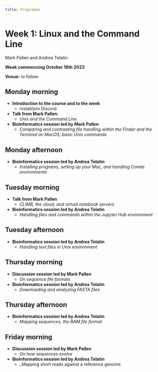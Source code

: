 ```yaml
---
title: Programme
---
```


# Week 1: Linux and the Command Line

Mark Pallen and Andrea Telatin

**Week commencing October 16th 2023**

**Venue:** to follow

## Monday morning

- **Introduction to the course and to the week**
  -  install/join Discord
- **Talk from Mark Pallen**:
  -  _Unix and the Command Line_
- **Bioinformatics session led by Mark Pallen**
  -  _Comparing and contrasting file handling within the Finder and the Terminal on MacOS; basic Unix commands_

## Monday afternoon

- **Bioinformatics session led by Andrea Telatin**
  -  _Installing programs, setting up your Mac, and handling Conda environments_

## Tuesday morning

- **Talk from Mark Pallen**
  -  _CLIMB, the cloud, and virtual notebook servers_
- **Bioinformatics session led by Andrea Telatin**
  -  _Handling files and commands within the Jupyter Hub environment_

## Tuesday afternoon

- **Bioinformatics session led by Andrea Telatin**
  -  _Handling text files in Unix environment_

## Thursday morning

- **Discussion session led by Mark Pallen**
  -  _On sequence file formats_
- **Bioinformatics session led by Andrea Telatin**
  -  _Downloading and analyzing FASTA files_

## Thursday afternoon

- **Bioinformatics session led by Andrea Telatin**
  -  _Mapping sequences, the BAM file format_

## Friday morning

- **Discussion session led by Mark Pallen**
  -  _On how sequences evolve_
- **Bioinformatics session led by Andrea Telatin**
  -  _Mapping short reads against a reference genome
